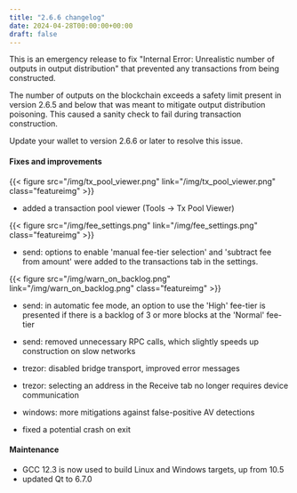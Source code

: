 ```yaml
---
title: "2.6.6 changelog"
date: 2024-04-28T00:00:00+00:00
draft: false
---
```


This is an emergency release to fix "Internal Error: Unrealistic number of outputs in output distribution" that prevented any transactions from being constructed.

The number of outputs on the blockchain exceeds a safety limit present in version 2.6.5 and below that was meant to mitigate output distribution poisoning. This caused a sanity check to fail during transaction construction.

Update your wallet to version 2.6.6 or later to resolve this issue.

#### Fixes and improvements

{{< figure src="/img/tx_pool_viewer.png" link="/img/tx_pool_viewer.png" class="featureimg" >}}

- added a transaction pool viewer (Tools -> Tx Pool Viewer)

{{< figure src="/img/fee_settings.png" link="/img/fee_settings.png" class="featureimg" >}}

- send: options to enable 'manual fee-tier selection' and 'subtract fee from amount' were added to the transactions tab in the settings.

{{< figure src="/img/warn_on_backlog.png" link="/img/warn_on_backlog.png" class="featureimg" >}}

- send: in automatic fee mode, an option to use the 'High' fee-tier is presented if there is a backlog of 3 or more blocks at the 'Normal' fee-tier
- send: removed unnecessary RPC calls, which slightly speeds up construction on slow networks

- trezor: disabled bridge transport, improved error messages
- trezor: selecting an address in the Receive tab no longer requires device communication
- windows: more mitigations against false-positive AV detections
- fixed a potential crash on exit

#### Maintenance

- GCC 12.3 is now used to build Linux and Windows targets, up from 10.5
- updated Qt to 6.7.0
